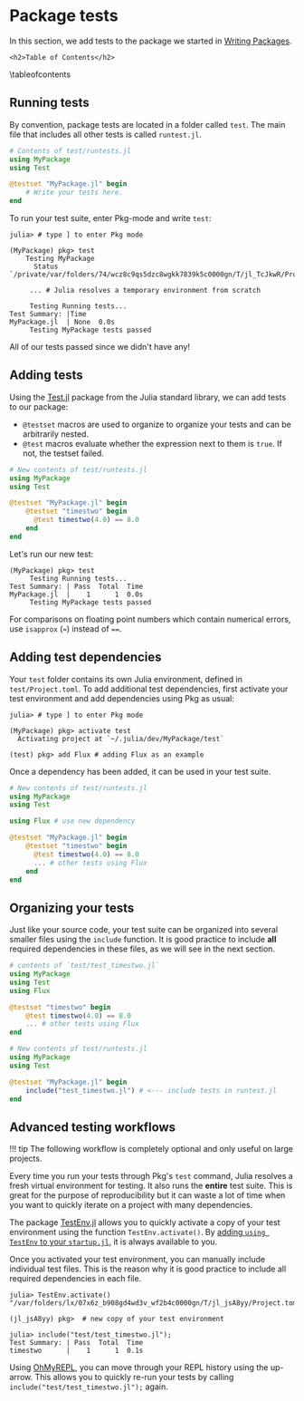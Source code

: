 
# Package tests

In this section, we add tests to the package we started in [Writing Packages](/write).

~~~
<h2>Table of Contents</h2>
~~~
\tableofcontents



## Running tests
By convention, package tests are located in a folder called `test`.
The main file that includes all other tests is called `runtest.jl`.

```julia
# Contents of test/runtests.jl
using MyPackage
using Test

@testset "MyPackage.jl" begin
    # Write your tests here.
end
```

To run your test suite, enter Pkg-mode and write `test`: 

```julia-repl
julia> # type ] to enter Pkg mode

(MyPackage) pkg> test
    Testing MyPackage
      Status `/private/var/folders/74/wcz8c9qs5dzc8wgkk7839k5c0000gn/T/jl_TcJkwR/Project.toml`

     ... # Julia resolves a temporary environment from scratch
    
     Testing Running tests...
Test Summary: |Time
MyPackage.jl  | None  0.0s
     Testing MyPackage tests passed
```

All of our tests passed since we didn't have any!

## Adding tests

Using the [Test.jl](https://docs.julialang.org/en/v1/stdlib/Test/) package from the Julia standard library,
we can add tests to our package:

* `@testset` macros are used to organize to organize your tests and can be arbitrarily nested.
* `@test` macros evaluate whether the expression next to them is `true`. If not, the testset failed.

```julia
# New contents of test/runtests.jl
using MyPackage
using Test

@testset "MyPackage.jl" begin
    @testset "timestwo" begin
      @test timestwo(4.0) == 8.0
    end
end
```

Let's run our new test:

```julia-repl
(MyPackage) pkg> test
     Testing Running tests...
Test Summary: | Pass  Total  Time
MyPackage.jl  |    1      1  0.0s
     Testing MyPackage tests passed 
```

For comparisons on floating point numbers which contain numerical errors, use `isapprox` (`≈`) instead of `==`.

## Adding test dependencies

Your `test` folder contains its own Julia environment, defined in `test/Project.toml`.
To add additional test dependencies, first activate your test environment and add dependencies using Pkg as usual:

```julia-repl
julia> # type ] to enter Pkg mode

(MyPackage) pkg> activate test
  Activating project at `~/.julia/dev/MyPackage/test`

(test) pkg> add Flux # adding Flux as an example
```

Once a dependency has been added, it can be used in your test suite.

```julia
# New contents of test/runtests.jl
using MyPackage
using Test

using Flux # use new dependency 

@testset "MyPackage.jl" begin
    @testset "timestwo" begin
      @test timestwo(4.0) == 8.0
      ... # other tests using Flux
    end
end
```

## Organizing your tests

Just like your source code, your test suite can be organized into several smaller files using the `include` function.
It is good practice to include **all** required dependencies in these files, as we will see in the next section.

```julia
# contents of `test/test_timestwo.jl`
using MyPackage
using Test
using Flux

@testset "timestwo" begin
    @test timestwo(4.0) == 8.0
    ... # other tests using Flux
end
```

```julia
# New contents of test/runtests.jl
using MyPackage
using Test

@testset "MyPackage.jl" begin
    include("test_timestwo.jl") # <--- include tests in runtest.jl
end
```

## Advanced testing workflows

!!! tip
    The following workflow is completely optional and only useful on large projects.

Every time you run your tests through Pkg's `test` command, Julia resolves a fresh virtual environment for testing. It also runs the **entire** test suite. 
This is great for the purpose of reproducibility but it can waste a lot of time when you want to quickly iterate on a project with many dependencies.

The package [TestEnv.jl](https://github.com/JuliaTesting/TestEnv.jl) allows you to quickly activate a copy of your test environment using the function `TestEnv.activate()`.
By [adding `using TestEnv` to your `startup.jl`](/repl), it is always available to you.

Once you activated your test environment, you can manually include individual test files.
This is the reason why it is good practice to include all required dependencies in each file.

```julia-repl
julia> TestEnv.activate()
"/var/folders/lx/07x6z_b908gd4wd3v_wf2b4c0000gn/T/jl_jsA8yy/Project.toml"

(jl_jsA8yy) pkg>  # new copy of your test environment

julia> include("test/test_timestwo.jl");
Test Summary: | Pass  Total  Time
timestwo      |    1      1  0.1s
```
Using [OhMyREPL](/repl), you can move through your REPL history using the up-arrow. This allows you to quickly re-run your tests by calling `include("test/test_timestwo.jl");` again.
